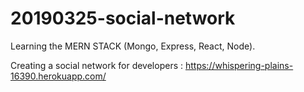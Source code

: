 # 20190325-social-network

Learning the MERN STACK (Mongo, Express, React, Node).

Creating a social network for developers : https://whispering-plains-16390.herokuapp.com/
